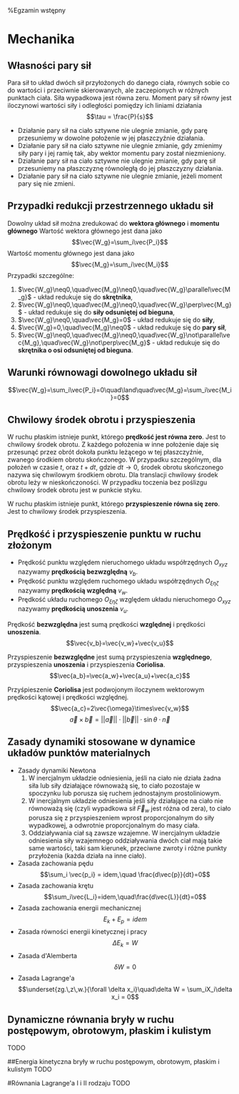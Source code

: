 %Egzamin wstępny

# Mechanika

## Własności pary sił
Para sił to układ dwóch sił przyłożonych do danego ciała, równych sobie co do wartości i przeciwnie skierowanych, ale zaczepionych w różnych punktach ciała. Siła wypadkowa jest równa zeru.
Moment pary sił równy jest iloczynowi wartości siły i odległości pomiędzy ich liniami działania
$$\tau = \frac{P}{s}$$

* Działanie pary sił na ciało sztywne nie ulegnie zmianie, gdy parę przesuniemy w dowolne położenie w jej płaszczyźnie działania.
* Działanie pary sił na ciało sztywne nie ulegnie zmianie, gdy zmienimy siły pary i jej ramię tak, aby wektor momentu pary został niezmieniony.
* Działanie pary sił na ciało sztywne nie ulegnie zmianie, gdy parę sił przesuniemy na płaszczyznę równoległą do jej płaszczyzny działania.
* Działanie pary sił na ciało sztywne nie ulegnie zmianie, jeżeli moment pary się nie zmieni.

## Przypadki redukcji przestrzennego układu sił
Dowolny układ sił można zredukować do **wektora głównego** i **momentu głównego**
Wartość wektora głównego jest dana jako
$$\vec{W_g}=\sum_i\vec{P_i}$$
Wartość momentu głównego jest dana jako
$$\vec{M_g}=\sum_i\vec{M_i}$$
Przypadki szczególne:

1. $\vec{W_g}\neq0,\quad\vec{M_g}\neq0,\quad\vec{W_g}\parallel\vec{M_g}$ - układ redukuje się do **skrętnika**,
2. $\vec{W_g}\neq0,\quad\vec{M_g}\neq0,\quad\vec{W_g}\perp\vec{M_g}$ - układ redukuje się do **siły odsuniętej od bieguna**,
3. $\vec{W_g}\neq0,\quad\vec{M_g}=0$ - układ redukuje się do **siły**,
4. $\vec{W_g}=0,\quad\vec{M_g}\neq0$ - układ redukuje się do **pary sił**,
5. $\vec{W_g}\neq0,\quad\vec{M_g}\neq0,\quad\vec{W_g}\not\parallel\vec{M_g},\quad\vec{W_g}\not\perp\vec{M_g}$ - układ redukuje się do **skrętnika o osi odsuniętej od bieguna**.

## Warunki równowagi dowolnego układu sił
$$\vec{W_g}=\sum_i\vec{P_i}=0\quad\land\quad\vec{M_g}=\sum_i\vec{M_i}=0$$

## Chwilowy środek obrotu i przyspieszenia
W ruchu płaskim istnieje punkt, którego **prędkość jest równa zero**. Jest to chwilowy środek obrotu.
Z każdego położenia w inne położenie daje się przesunąć przez obrót dokoła punktu leżącego w tej płaszczyźnie, zwanego środkiem obrotu skończonego. W przypadku szczególnym, dla położeń w czasie $t$, oraz $t+dt$, gdzie $dt\to0$, środek obrotu skończonego nazywa się chwilowym środkiem obrotu.
Dla translacji chwilowy środek obrotu leży w nieskończoności. W przypadku toczenia bez poślizgu chwilowy środek obrotu jest w punkcie styku.

W ruchu płaskim istnieje punkt, którego **przyspieszenie równa się zero**. Jest to chwilowy środek przyspieszenia.

## Prędkość i przyspieszenie punktu w ruchu złożonym

* Prędkość punktu względem nieruchomego układu współrzędnych $O_{xyz}$ nazywamy **prędkością bezwzględną** $v_b$.
* Prędkość punktu względem ruchomego układu współrzędnych $O_{\xi\eta\zeta}$ nazywamy **prędkością względną** $v_w$.
* Prędkość układu ruchomego $O_{\xi\eta\zeta}$ względem układu nieruchomego $O_{xyz}$ nazywamy **prędkością unoszenia** $v_u$.

Prędkość **bezwzględna** jest sumą prędkości **względnej** i prędkości **unoszenia**.
$$\vec{v_b}=\vec{v_w}+\vec{v_u}$$

Przyspieszenie **bezwzględne** jest sumą przyspieszenia **względnego**, przyspieszenia **unoszenia** i przyspieszenia **Coriolisa**.
$$\vec{a_b}=\vec{a_w}+\vec{a_u}+\vec{a_c}$$

Przyśpieszenie **Coriolisa** jest podwojonym iloczynem wektorowym prędkości kątowej i prędkości względnej.
$$\vec{a_c}=2\vec{\omega}\times\vec{v_w}$$
$$\vec{a}\times\vec{b}=||\vec{a}||\cdot||\vec{b}||\cdot\sin\theta\cdot\vec{n}$$

## Zasady dynamiki stosowane w dynamice układów punktów materialnych

* Zasady dynamiki Newtona
  1. W inercjalnym układzie odniesienia, jeśli na ciało nie działa żadna siła lub siły działające równoważą się, to ciało pozostaje w spoczynku lub porusza się ruchem jednostajnym prostoliniowym.
  2. W inercjalnym układzie odniesienia jeśli siły działające na ciało nie równoważą się (czyli wypadkowa sił $\vec {F}_{w}$ jest różna od zera), to ciało porusza się z przyspieszeniem wprost proporcjonalnym do siły wypadkowej, a odwrotnie proporcjonalnym do masy ciała.
  3. Oddziaływania ciał są zawsze wzajemne. W inercjalnym układzie odniesienia siły wzajemnego oddziaływania dwóch ciał mają takie same wartości, taki sam kierunek, przeciwne zwroty i różne punkty przyłożenia (każda działa na inne ciało).
* Zasada zachowania pędu
$$\sum_i \vec{p_i} = idem,\quad \frac{d\vec{p}}{dt}=0$$
* Zasada zachowania krętu
$$\sum_i\vec{L_i}=idem,\quad\frac{d\vec{L}}{dt}=0$$
* Zasada zachowania energii mechanicznej
$$E_k+E_p = idem$$
* Zasada równości energii kinetycznej i pracy
$$\Delta E_k = W$$
* Zasada d'Alemberta
$$\delta W = 0 $$
* Zasada Lagrange'a
$$\underset{zg.\,z\,w.}{\forall \delta x_i}\quad\delta W = \sum_iX_i\delta x_i = 0$$

## Dynamiczne równania bryły w ruchu postępowym, obrotowym, płaskim i kulistym
TODO

##Energia kinetyczna bryły w ruchu postępowym, obrotowym, płaskim i kulistym
TODO

#Równania Lagrange'a I i II rodzaju
TODO
